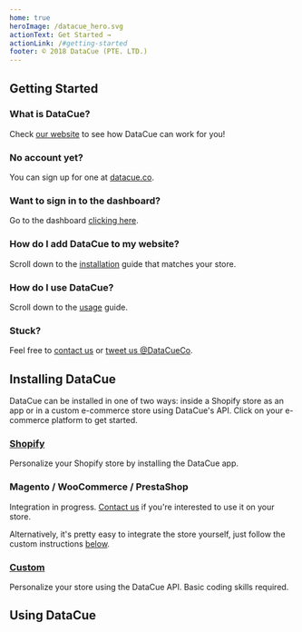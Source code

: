 ```yaml
---
home: true
heroImage: /datacue_hero.svg
actionText: Get Started →
actionLink: /#getting-started
footer: © 2018 DataCue (PTE. LTD.)
---
```


## Getting Started

### What is DataCue?
Check [our website](https://www.datacue.co/) to see how DataCue can work for you!

### No account yet?
You can sign up for one at [datacue.co](https://app.datacue.co/en/sign-up).

### Want to sign in to the dashboard?
Go to the dashboard [clicking here](https://app.datacue.co/).

### How do I add DataCue to my website?
Scroll down to the [installation](#e-commerce-platforms) guide that matches your store.

### How do I use DataCue?
Scroll down to the [usage](#e-commerce-platforms) guide.

### Stuck?
Feel free to [contact us](https://datacue.co/contact) or [tweet us @DataCueCo](https://twitter.com/datacueco).


## Installing DataCue
DataCue can be installed in one of two ways: inside a Shopify store as an app or in a custom e-commerce store using DataCue's API. Click on your e-commerce platform to get started.

### [Shopify](/shopify/)
Personalize your Shopify store by installing the DataCue app.

### Magento / WooCommerce / PrestaShop
Integration in progress. [Contact us](mailto:contact@datacue.co?Subject=DataCue%20integration) if you're interested to use it on your store.

Alternatively, it's pretty easy to integrate the store yourself, just follow the custom instructions [below](#custom).

### [Custom](/custom/)
Personalize your store using the DataCue API. Basic coding skills required.

## Using DataCue
<ArticleIndex type="dashboard" />
